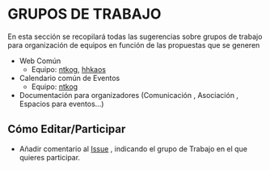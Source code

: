 # GRUPOS DE TRABAJO

En esta sección se recopilará todas las sugerencias sobre grupos de trabajo para organización de equipos en función de las propuestas que se generen


* Web Común
  * Equipo: [ntkog](http://github.com/ntkog), [hhkaos](http://github.com/hhkaos)
* Calendario común de Eventos<br>
  * Equipo: [ntkog](http://github.com/ntkog)
* Documentación para organizadores (Comunicación , Asociación , Espacios para eventos...)

## Cómo Editar/Participar

* Añadir comentario al [Issue](https://github.com/Comunidades-Tecnologicas/comunidades-tecnologicas.github.io/issues/1) , indicando el grupo de Trabajo en el que quieres participar.



